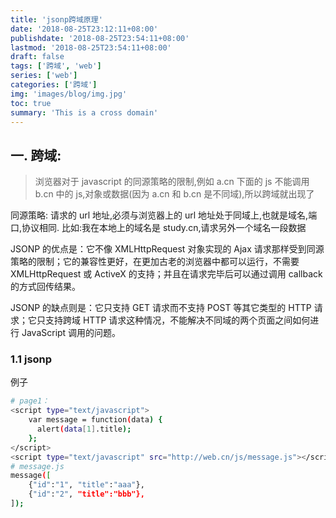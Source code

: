 ```yaml
---
title: 'jsonp跨域原理'
date: '2018-08-25T23:12:11+08:00'
publishdate: '2018-08-25T23:54:11+08:00'
lastmod: '2018-08-25T23:54:11+08:00'
draft: false
tags: ['跨域', 'web']
series: ['web']
categories: ['跨域']
img: 'images/blog/img.jpg'
toc: true
summary: 'This is a cross domain'
---
```


## 一. 跨域:

> 浏览器对于 javascript 的同源策略的限制,例如 a.cn 下面的 js 不能调用 b.cn 中的 js,对象或数据(因为 a.cn 和 b.cn 是不同域),所以跨域就出现了

同源策略:
请求的 url 地址,必须与浏览器上的 url 地址处于同域上,也就是域名,端口,协议相同.
比如:我在本地上的域名是 study.cn,请求另外一个域名一段数据

JSONP 的优点是：它不像 XMLHttpRequest 对象实现的 Ajax 请求那样受到同源策略的限制；它的兼容性更好，在更加古老的浏览器中都可以运行，不需要 XMLHttpRequest 或 ActiveX 的支持；并且在请求完毕后可以通过调用 callback 的方式回传结果。

JSONP 的缺点则是：它只支持 GET 请求而不支持 POST 等其它类型的 HTTP 请求；它只支持跨域 HTTP 请求这种情况，不能解决不同域的两个页面之间如何进行 JavaScript 调用的问题。

### 1.1 jsonp

例子

```bash
# page1：
<script type="text/javascript">
    var message = function(data) {
      alert(data[1].title);
    };
</script>
<script type="text/javascript" src="http://web.cn/js/message.js"></script>
# message.js
message([
    {"id":"1", "title":"aaa"},
    {"id":"2", "title":"bbb"},
]);
```

